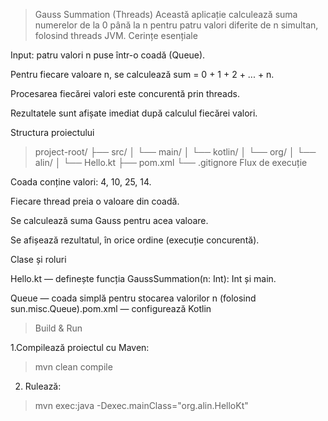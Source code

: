> Gauss Summation (Threads)
> Această aplicație calculează suma numerelor de la 0 până la n pentru patru valori diferite de n simultan, folosind threads JVM.
> Cerințe esențiale

Input: patru valori n puse într-o coadă (Queue<Int>).

Pentru fiecare valoare n, se calculează sum = 0 + 1 + 2 + ... + n.

Procesarea fiecărei valori este concurentă prin threads.

Rezultatele sunt afișate imediat după calculul fiecărei valori.

Structura proiectului
> project-root/
├── src/
│   └── main/
│       └── kotlin/
│           └── org/
│               └── alin/
│                   └── Hello.kt
├── pom.xml
└── .gitignore
Flux de execuție

Coada conține valori: 4, 10, 25, 14.

Fiecare thread preia o valoare din coadă.

Se calculează suma Gauss pentru acea valoare.

Se afișează rezultatul, în orice ordine (execuție concurentă).

Clase și roluri

Hello.kt — definește funcția GaussSummation(n: Int): Int și main.

Queue<Int> — coada simplă pentru stocarea valorilor n (folosind sun.misc.Queue).pom.xml — configurează Kotlin
> Build & Run
 
1.Compilează proiectul cu Maven:
> mvn clean compile
2. Rulează:
> mvn exec:java -Dexec.mainClass="org.alin.HelloKt"


